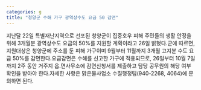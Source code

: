 ```yaml
---
categories: g
title: "청양군 수해 가구 광역상수도 요금 50 감면"
---
```

지난달 22일 특별재난지역으로 선포된 청양군이 집중호우 피해 주민들의 생활 안정을 위해 3개월분 광역상수도 요금의 50%를 지원할 계획이라고 26일 밝혔다.군에 따르면, 지원대상은 청양군에 주소를 둔 피해 가구이며 9월부터 11월까지 3개월 고지분 수도 요금 50%를 감면한다.요금감면은 수해를 신고한 가구에 적용되므로, 26일부터 10월 7일까지 2주 동안 거주지 읍․면사무소에 감면신청서를 제출하고 담당 공무원의 해당 여부 확인을 받아야 한다.자세한 사항은 맑은물사업소 수질행정팀(940-2268, 4064)에 문의하면 된다.